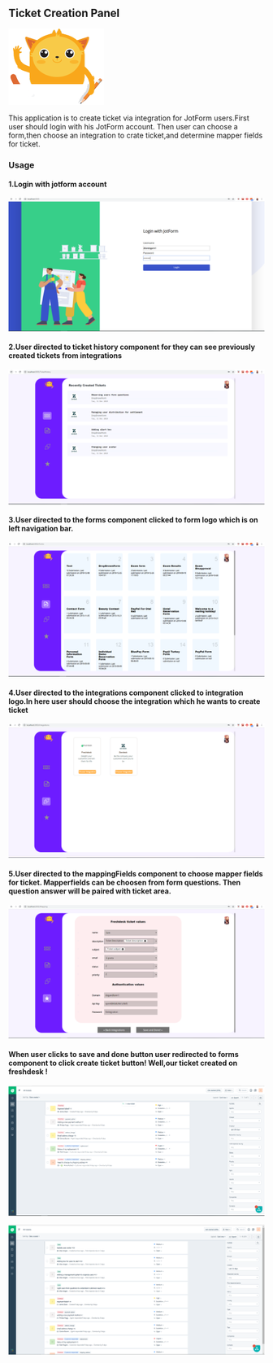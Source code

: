 <h2>Ticket Creation Panel</h2>

![alt text](screenshots/mascot.png )


This application is to create ticket via integration for JotForm users.First user should login with his JotForm account. Then user can choose a form,then choose an integration to crate ticket,and determine mapper fields for ticket. 


<h3>Usage</h3>

<h4>1.Login with jotform account</h4>


![](screenshots/Login.PNG )

<h4>2.User directed to ticket history component for they can see previously created tickets from integrations</h4>

![](screenshots/TicketHistory.PNG)

<h4>3.User directed to the forms component clicked to form logo which is on left navigation bar. </h4>

![](screenshots/Forms.PNG)

<h4>4.User directed to the integrations component clicked to integration logo.In here user should choose the integration which he wants to create ticket </h4>

![](screenshots/Integrations.PNG)

<h4>5.User directed to the mappingFields component to choose mapper fields for ticket. Mapperfields can be choosen from form questions. Then question answer will be paired with ticket area.   </h4>

![](screenshots/MappingFields.PNG)

<h4>When user clicks to save and done button user redirected to forms component to click create ticket button! Well,our ticket created on freshdesk !</h4>

![](screenshots/NewTicketOnFreshdesk.PNG)

![](screenshots/TicketcreatedOnFreshdesk.PNG)
